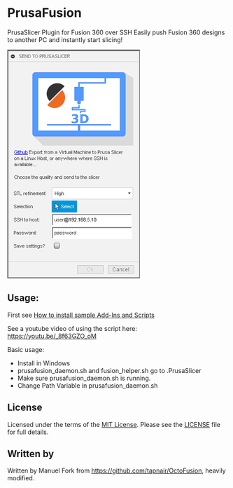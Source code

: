 # PrusaFusion
PrusaSlicer Plugin for Fusion 360 over SSH
Easily push Fusion 360 designs to another PC and instantly start slicing!

![OctoFusion Cover](./Resources/PrusaFusion_Cover.png)

## Usage:
First see [How to install sample Add-Ins and Scripts](https://rawgit.com/AutodeskFusion360/AutodeskFusion360.github.io/master/Installation.html)

See a youtube video of using the script here:
https://youtu.be/_8f63GZO_oM


Basic usage:
  * Install in Windows
  * prusafusion_daemon.sh and fusion_helper.sh go to .PrusaSlicer
  * Make sure prusafusion_daemon.sh is running.
  * Change Path Variable in prusafusion_daemon.sh

## License
Licensed under the terms of the [MIT License](http://opensource.org/licenses/MIT). Please see the [LICENSE](LICENSE) file for full details.

## Written by

Written by Manuel
Fork from https://github.com/tapnair/OctoFusion, heavily modified.
